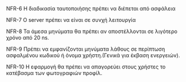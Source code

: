NFR-6
Η διαδικασία ταυτοποιήσης πρέπει να διέπεται από ασφάλεια

NFR-7
Ο server πρέπει να είναι σε συνχή λειτουργία

NFR-8
Τα άμεσα μηνύματα θα πρέπει αν αποστέλλονται σε λιγότερο χρόνο από 20 ns.

NFR-9
Πρέπει να εμφανίζονται μηνύματα λάθους σε περίπτωση ασφαλμένου κωδικού ή όνομα χρήστη.(Γενικά για έκβαση ενεργειών).

NFR-10
Η εφαρμογή θα πρέπει να απαγορεύει στους χρήστες το κατέβασμα των φωτογραφιών προφίλ.
